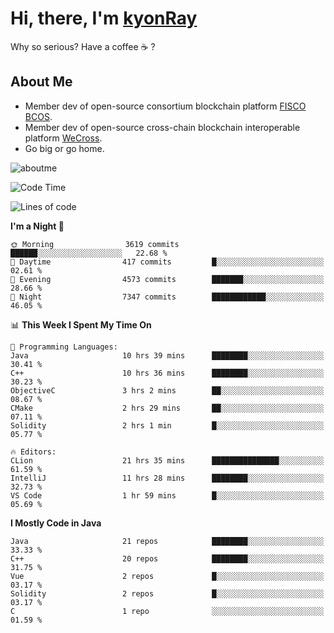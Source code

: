 # Hi, there, I'm [kyonRay](https://kyonRay.github.io)

Why so serious? Have a coffee ☕️ ?

## About Me

- Member dev of open-source consortium blockchain platform [FISCO BCOS](https://github.com/FISCO-BCOS).
- Member dev of open-source cross-chain blockchain interoperable platform [WeCross](https://github.com/WeBankBlockchain/WeCross).
- Go big or go home.

![aboutme](https://github-readme-stats.vercel.app/api?username=kyonRay&count_private=true&show_icons=true)

<!-- ![top-langs](https://github-readme-stats.vercel.app/api/top-langs/?username=kyonRay&layout=compact&hide=shell,html) -->

<!--START_SECTION:waka-->
![Code Time](http://img.shields.io/badge/Code%20Time-176%20hrs%2010%20mins-blue)

![Lines of code](https://img.shields.io/badge/From%20Hello%20World%20I%27ve%20Written-12.9%20million%20lines%20of%20code-blue)

**I'm a Night 🦉** 

```text
🌞 Morning                3619 commits        ██████░░░░░░░░░░░░░░░░░░░   22.68 % 
🌆 Daytime                417 commits         █░░░░░░░░░░░░░░░░░░░░░░░░   02.61 % 
🌃 Evening                4573 commits        ███████░░░░░░░░░░░░░░░░░░   28.66 % 
🌙 Night                  7347 commits        ████████████░░░░░░░░░░░░░   46.05 % 
```


📊 **This Week I Spent My Time On** 

```text
💬 Programming Languages: 
Java                     10 hrs 39 mins      ████████░░░░░░░░░░░░░░░░░   30.41 % 
C++                      10 hrs 36 mins      ████████░░░░░░░░░░░░░░░░░   30.23 % 
ObjectiveC               3 hrs 2 mins        ██░░░░░░░░░░░░░░░░░░░░░░░   08.67 % 
CMake                    2 hrs 29 mins       ██░░░░░░░░░░░░░░░░░░░░░░░   07.11 % 
Solidity                 2 hrs 1 min         █░░░░░░░░░░░░░░░░░░░░░░░░   05.77 % 

🔥 Editors: 
CLion                    21 hrs 35 mins      ███████████████░░░░░░░░░░   61.59 % 
IntelliJ                 11 hrs 28 mins      ████████░░░░░░░░░░░░░░░░░   32.73 % 
VS Code                  1 hr 59 mins        █░░░░░░░░░░░░░░░░░░░░░░░░   05.69 % 
```

**I Mostly Code in Java** 

```text
Java                     21 repos            ████████░░░░░░░░░░░░░░░░░   33.33 % 
C++                      20 repos            ████████░░░░░░░░░░░░░░░░░   31.75 % 
Vue                      2 repos             █░░░░░░░░░░░░░░░░░░░░░░░░   03.17 % 
Solidity                 2 repos             █░░░░░░░░░░░░░░░░░░░░░░░░   03.17 % 
C                        1 repo              ░░░░░░░░░░░░░░░░░░░░░░░░░   01.59 % 
```




<!--END_SECTION:waka-->
